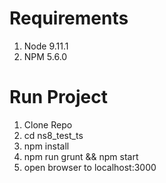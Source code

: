# Requirements
1. Node 9.11.1
2. NPM 5.6.0

# Run Project
1. Clone Repo
2. cd ns8_test_ts
3. npm install
4. npm run grunt && npm start
5. open browser to localhost:3000
